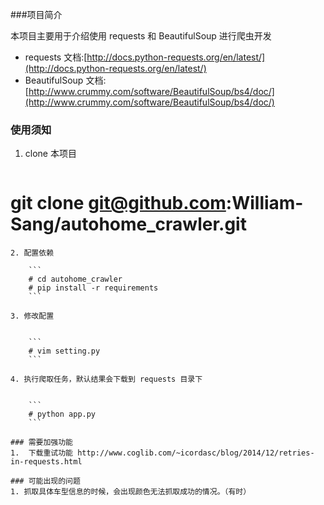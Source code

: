 ###项目简介

本项目主要用于介绍使用 requests 和 BeautifulSoup 进行爬虫开发


* requests 文档:[http://docs.python-requests.org/en/latest/](http://docs.python-requests.org/en/latest/)
* BeautifulSoup 文档:[http://www.crummy.com/software/BeautifulSoup/bs4/doc/](http://www.crummy.com/software/BeautifulSoup/bs4/doc/)


### 使用须知
1. clone 本项目

    ```
# git clone git@github.com:William-Sang/autohome_crawler.git
```
2. 配置依赖

    ```
	# cd autohome_crawler
	# pip install -r requirements
	```
	
3. 修改配置


    ```
	# vim setting.py
	```
	
4. 执行爬取任务，默认结果会下载到 requests 目录下


    ```
	# python app.py
	```

### 需要加强功能
1.  下载重试功能 http://www.coglib.com/~icordasc/blog/2014/12/retries-in-requests.html

### 可能出现的问题
1. 抓取具体车型信息的时候，会出现颜色无法抓取成功的情况。（有时）
